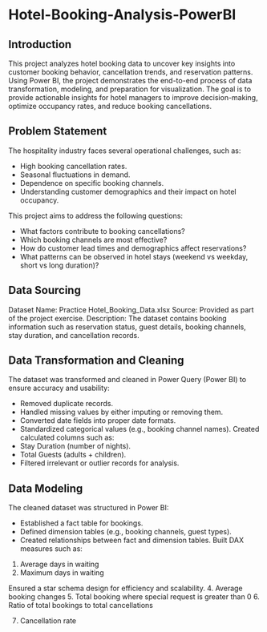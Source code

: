 # Hotel-Booking-Analysis-PowerBI
## Introduction
This project analyzes hotel booking data to uncover key insights into customer booking behavior, cancellation trends, and reservation patterns. Using Power BI, the project demonstrates the end-to-end process of data transformation, modeling, and preparation for visualization. The goal is to provide actionable insights for hotel managers to improve decision-making, optimize occupancy rates, and reduce booking cancellations.
## Problem Statement
The hospitality industry faces several operational challenges, such as:
- High booking cancellation rates.
- Seasonal fluctuations in demand.
- Dependence on specific booking channels.
- Understanding customer demographics and their impact on hotel occupancy.

This project aims to address the following questions:
- What factors contribute to booking cancellations?
- Which booking channels are most effective?
- How do customer lead times and demographics affect reservations?
- What patterns can be observed in hotel stays (weekend vs weekday, short vs long duration)?
## Data Sourcing
Dataset Name: Practice Hotel_Booking_Data.xlsx
Source: Provided as part of the project exercise.
Description: The dataset contains booking information such as reservation status, guest details, booking channels, stay duration, and cancellation records.
## Data Transformation and Cleaning
The dataset was transformed and cleaned in Power Query (Power BI) to ensure accuracy and usability:
- Removed duplicate records.
- Handled missing values by either imputing or removing them.
- Converted date fields into proper date formats.
- Standardized categorical values (e.g., booking channel names).
Created calculated columns such as:
- Stay Duration (number of nights).
- Total Guests (adults + children).
- Filtered irrelevant or outlier records for analysis.
## Data Modeling
The cleaned dataset was structured in Power BI:
- Established a fact table for bookings.
- Defined dimension tables (e.g., booking channels, guest types).
- Created relationships between fact and dimension tables.
Built DAX measures such as:
1. Average days in waiting 
2. Maximum days in waiting

  Ensured a star schema design for efficiency and scalability. 
4. Average booking changes 
5. Total booking where special request is greater than 0
6. Ratio of total bookings to total cancellations

7. Cancellation rate

